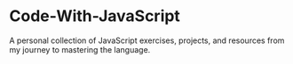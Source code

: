 # Code-With-JavaScript
A personal collection of JavaScript exercises, projects, and resources from my journey to mastering the language.
